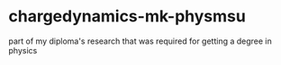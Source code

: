 # chargedynamics-mk-physmsu
part of my diploma's research that was required for getting a degree in physics
